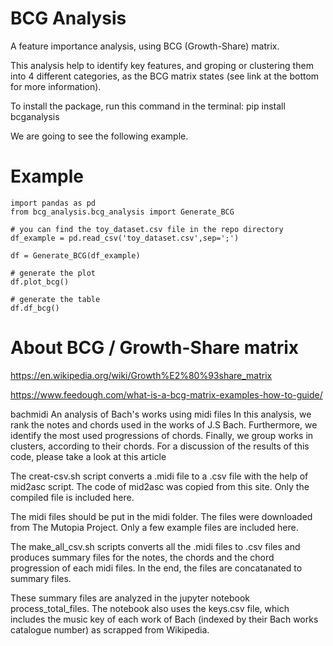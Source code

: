 # BCG Analysis

A feature importance analysis, using BCG (Growth-Share) matrix.

This analysis help to identify key features, and groping or clustering them into 4 different categories, as the BCG matrix states (see link at the bottom for more information).

To install the package, run this command in the terminal: pip install bcganalysis

We are going to see the following example.

# Example
```
import pandas as pd
from bcg_analysis.bcg_analysis import Generate_BCG

# you can find the toy_dataset.csv file in the repo directory
df_example = pd.read_csv('toy_dataset.csv',sep=';')

df = Generate_BCG(df_example)

# generate the plot
df.plot_bcg()

# generate the table 
df.df_bcg()
```

# About BCG / Growth-Share matrix

https://en.wikipedia.org/wiki/Growth%E2%80%93share_matrix

https://www.feedough.com/what-is-a-bcg-matrix-examples-how-to-guide/

bachmidi
An analysis of Bach's works using midi files
In this analysis, we rank the notes and chords used in the works of J.S Bach. Furthermore, we identify the most used progressions of chords. Finally, we group works in clusters, according to their chords. For a discussion of the results of this code, please take a look at this article

The creat-csv.sh script converts a .midi file to a .csv file with the help of mid2asc script. The code of mid2asc was copied from this site. Only the compiled file is included here.

The midi files should be put in the midi folder. The files were downloaded from The Mutopia Project. Only a few example files are included here.

The make_all_csv.sh scripts converts all the .midi files to .csv files and produces summary files for the notes, the chords and the chord progression of each midi files. In the end, the files are concatanated to summary files.

These summary files are analyzed in the jupyter notebook process_total_files. The notebook also uses the keys.csv file, which includes the music key of each work of Bach (indexed by their Bach works catalogue number) as scrapped from Wikipedia.
